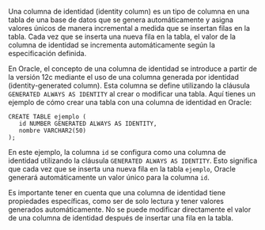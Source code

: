 Una columna de identidad (identity column) es un tipo de columna en una tabla de una base de datos que se genera automáticamente y asigna valores únicos de manera incremental a medida que se insertan filas en la tabla. Cada vez que se inserta una nueva fila en la tabla, el valor de la columna de identidad se incrementa automáticamente según la especificación definida.

En Oracle, el concepto de una columna de identidad se introduce a partir de la versión 12c mediante el uso de una columna generada por identidad (identity-generated column). Esta columna se define utilizando la cláusula `GENERATED ALWAYS AS IDENTITY` al crear o modificar una tabla. Aquí tienes un ejemplo de cómo crear una tabla con una columna de identidad en Oracle:

```
CREATE TABLE ejemplo (
   id NUMBER GENERATED ALWAYS AS IDENTITY,
   nombre VARCHAR2(50)
);
```

En este ejemplo, la columna `id` se configura como una columna de identidad utilizando la cláusula `GENERATED ALWAYS AS IDENTITY`. Esto significa que cada vez que se inserta una nueva fila en la tabla `ejemplo`, Oracle generará automáticamente un valor único para la columna `id`.

Es importante tener en cuenta que una columna de identidad tiene propiedades específicas, como ser de solo lectura y tener valores generados automáticamente. No se puede modificar directamente el valor de una columna de identidad después de insertar una fila en la tabla.